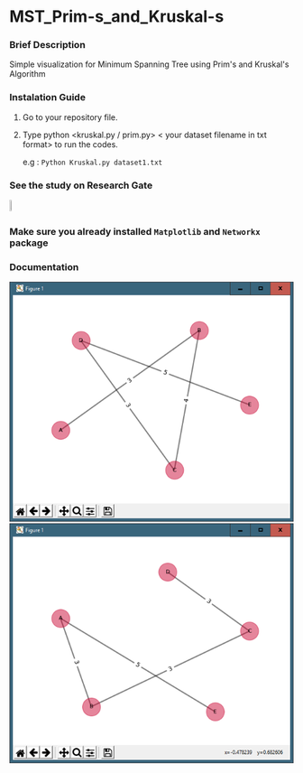 # MST_Prim-s_and_Kruskal-s

### Brief Description
Simple visualization for Minimum Spanning Tree using Prim's and Kruskal's Algorithm
### Instalation Guide
1. Go to your repository file.
2. Type python <kruskal.py / prim.py> < your dataset filename in txt format> to run the codes.

    e.g : `Python Kruskal.py dataset1.txt`
    
### See the study on Research Gate
<a href = "http://bit.ly/PaperAnalysistPerf">
  <img src="https://media.glassdoor.com/sqll/526840/researchgate-squarelogo-1488811667083.png" width="5%" height="5%">
</a>

### Make sure you already installed `Matplotlib` and `Networkx` package

### Documentation
![](Documentation/example1.png)
![](Documentation/example2.png)
